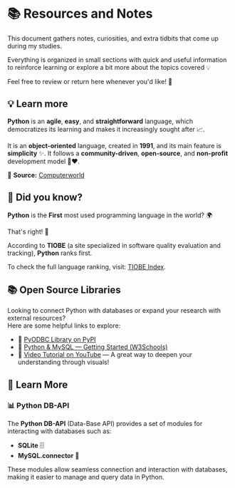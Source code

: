 # 📚 Resources and Notes

This document gathers notes, curiosities, and extra tidbits that come up during my studies.

Everything is organized in small sections with quick and useful information to reinforce learning or explore a bit more about the topics covered 💡

Feel free to review or return here whenever you'd like! 🚀


## 💡 Learn more

**Python** is an **agile**, **easy**, and **straightforward** language, which democratizes its learning and makes it increasingly sought after 📈.

It is an **object-oriented** language, created in **1991**, and its main feature is **simplicity** ✨. It follows a **community-driven**, **open-source**, and **non-profit** development model 🤲❤️.

🔗 **Source:** [Computerworld](https://computerworld.com.br...A1gil,aberto%20e%20sem%20fins%20lucrativos)


## 🤔 Did you know?

**Python** is the **First** most used programming language in the world? 🌍

That's right! 🎉

According to **TIOBE** (a site specialized in software quality evaluation and tracking), **Python** ranks first.

To check the full language ranking, visit: [TIOBE Index](https://www.tiobe.com/tiobe-index//).

## 📚 Open Source Libraries

Looking to connect Python with databases or expand your research with external resources?  
Here are some helpful links to explore:

- 🔗 [PyODBC Library on PyPI](https://pypi.org/project/pyodbc/)
- 🧰 [Python & MySQL — Getting Started (W3Schools)](https://www.w3schools.com/python/python_mysql_getstarted.asp)
- 🎥 [Video Tutorial on YouTube](https://www.youtube.com/embed/c43-mTD-8XM) — A great way to deepen your understanding through visuals!

## 🌟 Learn More

### 📊 **Python DB-API**

The **Python DB-API** (Data-Base API) provides a set of modules for interacting with databases such as:

- **SQLite** 🗄️
- **MySQL.connector** 🔗
  
These modules allow seamless connection and interaction with databases, making it easier to manage and query data in Python.
